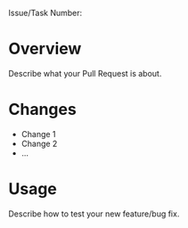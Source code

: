 Issue/Task Number:

# Overview

Describe what your Pull Request is about.

# Changes

- Change 1
- Change 2
- ...

# Usage

Describe how to test your new feature/bug fix.
